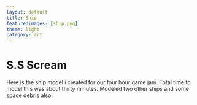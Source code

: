 ```yaml
---
layout: default
title: Ship
featuredimages: [ship.png]
theme: light
category: art
---
```


# S.S Scream

Here is the ship model i created for our four hour game jam. Total time to model this was about thirty minutes. Modeled two other ships and some space debris also.
